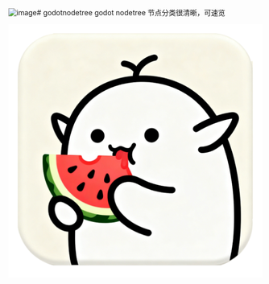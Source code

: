 <img width="512" height="512" alt="image" src="https://github.com/user-attachments/assets/8c49ff85-f22e-4975-8921-0bab2c09ec15" /># godotnodetree
godot nodetree 节点分类很清晰，可速览


![logo](https://github.com/hello432369/godotnodetree/blob/main/logo.png?raw=true)
